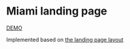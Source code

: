 # Miami landing page

[DEMO](https://aleksandr-tyagun.github.io/layout_miami/)

Implemented based on [the landing page layout](https://www.figma.com/file/nHz8bflIwJaWP3P99vKTH5/miami_home_new?node-id=0%3A2)
